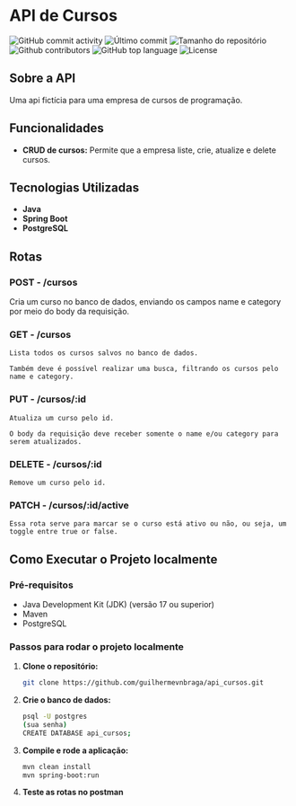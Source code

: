 # API de Cursos

<div>
    <img alt="GitHub commit activity" src="https://img.shields.io/github/commit-activity/t/guilhermevnbraga/api_cursos">
    <img alt="Último commit" src="https://img.shields.io/github/last-commit/guilhermevnbraga/api_cursos">
    <img alt="Tamanho do repositório" src="https://img.shields.io/github/repo-size/guilhermevnbraga/api_cursos">
    <img alt="Github contributors" src="https://img.shields.io/github/contributors/guilhermevnbraga/api_cursos">
    <img alt="GitHub top language" src="https://img.shields.io/github/languages/top/guilhermevnbraga/api_cursos">
    <img alt="License" src="https://img.shields.io/github/license/guilhermevnbraga/api_cursos">
</div>

## Sobre a API

Uma api fictícia para uma empresa de cursos de programação.

## Funcionalidades

- **CRUD de cursos:** Permite que a empresa liste, crie, atualize e delete cursos.
  
## Tecnologias Utilizadas

- **Java**
- **Spring Boot**
- **PostgreSQL**

## Rotas

### POST - /cursos
    
Cria um curso no banco de dados, enviando os campos name e category por meio do body da requisição.
    
### GET - /cursos
    
    Lista todos os cursos salvos no banco de dados.
    
    Também deve é possível realizar uma busca, filtrando os cursos pelo name e category.
    
### PUT - /cursos/:id
    
    Atualiza um curso pelo id.
    
    O body da requisição deve receber somente o name e/ou category para serem atualizados.
    
### DELETE - /cursos/:id
    
    Remove um curso pelo id.
    
### PATCH - /cursos/:id/active
    
    Essa rota serve para marcar se o curso está ativo ou não, ou seja, um toggle entre true or false.

## Como Executar o Projeto localmente

### Pré-requisitos

- Java Development Kit (JDK) (versão 17 ou superior)
- Maven
- PostgreSQL

### Passos para rodar o projeto localmente

1. **Clone o repositório:**

   ```bash
   git clone https://github.com/guilhermevnbraga/api_cursos.git
   ```

2. **Crie o banco de dados:**

    ```bash
    psql -U postgres
    (sua senha)
    CREATE DATABASE api_cursos;
    ```

3. **Compile e rode a aplicação:**

    ```bash
    mvn clean install
    mvn spring-boot:run
    ```

4. **Teste as rotas no postman**

